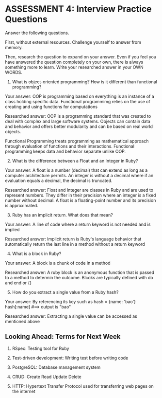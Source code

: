 # ASSESSMENT 4: Interview Practice Questions

Answer the following questions.

First, without external resources. Challenge yourself to answer from memory.

Then, research the question to expand on your answer. Even if you feel you have answered the question completely on your own, there is always something more to learn. Write your researched answer in your OWN WORDS.

1. What is object-oriented programming? How is it different than functional programming?

Your answer:
OOP is programming based on everything is an instance of a class holding specific data. Functional programmimg relies on the use of creating and using functions for computations

Researched answer:
OOP is a programming standard that was created to deal with complex and large software systems. Objects can contain data and behavior and offers better modularity and can be based on real world objects.

Functional Programming treats programming as mathematical approach through evaluation of functions and their interactions. Functional programming keeps data and behavior separate unlike OOP.

2. What is the difference between a Float and an Integer in Ruby?

Your answer:
A float is a number (decimal) that can extend as long as a computer architecture permits. An integer is without a decimal where if an evaluation equals a decimal, the decimal is truncated.

Researched answer:
Float and Integer are classes in Ruby and are used to represent numbers. They differ in their precision where an integer is a fixed number without decimal. A float is a floating-point number and its precision is approximated.

3. Ruby has an implicit return. What does that mean?

Your answer:
A line of code where a return keyword is not needed and is implied

Researched answer:
Implicit return is Ruby's language behavior that automatically return the last line in a method without a return keyword

4. What is a block in Ruby?

Your answer:
A block is a chunk of code in a method

Researched answer:
A ruby block is an anonymous function that is passed to a method to determin the outcome. Blcoks are typically defined with do and end or {}

5. How do you extract a single value from a Ruby hash?

Your answer:
By referencing its key such as
hash = {name: 'bao'}
hash[:name] #==> output is "bao"

Researched answer:
Extracting a single value can be accessed as mentioned above 

## Looking Ahead: Terms for Next Week

1. RSpec: Testing tool for Ruby

2. Test-driven development: Writing test before writing code

3. PostgreSQL: Database management system

4. CRUD: Create Read Update Delete

5. HTTP: Hypertext Transfer Protocol used for transferring web pages on the internet
